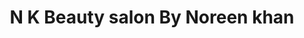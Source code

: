 ---
title: "N K Beauty salon By Noreen khan"
url: /karachi/n-k-beauty-salon-by-noreen-khan/
shop: beauty
---